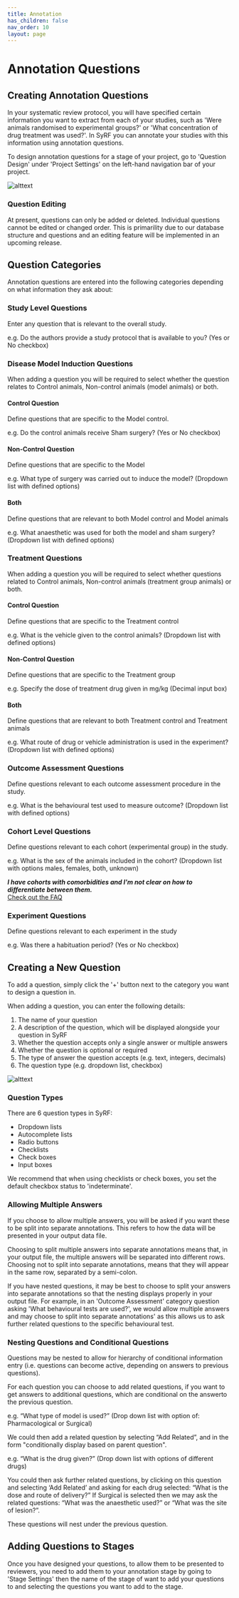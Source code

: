 ```yaml
---
title: Annotation
has_children: false
nav_order: 10
layout: page
---
```


# Annotation Questions

## Creating Annotation Questions
In your systematic review protocol, you will have specified certain information you want to extract from each of your studies, such as 'Were animals randomised to experimental groups?' or 'What concentration of drug treatment was used?'. In SyRF you can annotate your studies with this information using annotation questions.

To design annotation questions for a stage of your project, go to 'Question Design' under 'Project Settings' on the left-hand navigation bar of your project.

![alttext](figs/Fig_Question_design.png)

### Question Editing
At present, questions can only be added or deleted. Individual questions cannot be edited or changed order. This is primarility due to our database structure and questions and an editing feature will be implemented in an upcoming release.

## Question Categories
Annotation questions are entered into the following categories depending on what information they ask about:

### Study Level Questions
Enter any question that is relevant to the overall study. 

e.g. Do the authors provide a study protocol that is available to you?
(Yes or No checkbox)

### Disease Model Induction Questions
When adding a question you will be required to select whether the question relates to Control animals, Non-control animals (model animals) or both. 

#### Control Question
Define questions that are specific to the Model control.

e.g. Do the control animals receive Sham surgery?
(Yes or No checkbox)

#### Non-Control Question
Define questions that are specific to the Model

e.g. What type of surgery was carried out to induce the model?
(Dropdown list with defined options)

#### Both
Define questions that are relevant to both Model control and Model animals

e.g. What anaesthetic was used for both the model and sham surgery?
(Dropdown list with defined options)

### Treatment Questions
When adding a question you will be required to select whether questions related to Control animals, Non-control animals (treatment group animals) or both.

#### Control Question
Define questions that are specific to the Treatment control

e.g. What is the vehicle given to the control animals? 
(Dropdown list with defined options)

#### Non-Control Question
Define questions that are specific to the Treatment group

e.g. Specify the dose of treatment drug given in mg/kg
(Decimal input box)

#### Both
Define questions that are relevant to both Treatment control and Treatment animals

e.g. What route of drug or vehicle administration is used in the experiment?
(Dropdown list with defined options)

### Outcome Assessment Questions
Define questions relevant to each outcome assessment procedure in the study.

e.g. What is the behavioural test used to measure outcome?
(Dropdown list with defined options)

### Cohort Level Questions
Define questions relevant to each cohort (experimental group) in the study. 

e.g. What is the sex of the animals included in the cohort?
(Dropdown list with options males, females, both, unknown)

**_I have cohorts with comorbidities and I'm not clear on how to differentiate between them._**<br/>
[Check out the FAQ](https://syrf.org.uk/faq)

### Experiment Questions
Define questions relevant to each experiment in the study

e.g. Was there a habituation period?
(Yes or No checkbox)

## Creating a New Question
To add a question, simply click the '+' button next to the category you want to design a question in.

When adding a question, you can enter the following details:

1. The name of your question
2. A description of the question, which will be displayed alongside your question in SyRF
3. Whether the question accepts only a single answer or multiple answers
4. Whether the question is optional or required
5. The type of answer the question accepts (e.g. text, integers, decimals)
6. The question type (e.g. dropdown list, checkbox)

![alttext](figs/Fig_Question_dialogue.png)

### Question Types
There are 6 question types in SyRF:

* Dropdown lists
* Autocomplete lists
* Radio buttons
* Checklists
* Check boxes
* Input boxes

We recommend that when using checklists or check boxes, you set the default checkbox status to 'indeterminate'.

### Allowing Multiple Answers
If you choose to allow multiple answers, you will be asked if you want these to be split into separate annotations. This refers to how the data will be presented in your output data file.

Choosing to split multiple answers into separate annotations means that, in your output file, the multiple answers will be separated into different rows. Choosing not to split into separate annotations, means that they will appear in the same row, separated by a semi-colon. 

If you have nested questions, it may be best to choose to split your answers into separate annotations so that the nesting displays properly in your output file. For example, in an 'Outcome Assessment' category question asking 'What behavioural tests are used?', we would allow multiple answers and may choose to split into separate annotations' as this allows us to ask further related questions to the specific behavioural test.

### Nesting Questions and Conditional Questions
Questions may be nested to allow for hierarchy of conditional information entry (i.e. questions can become active, depending on answers to previous questions). 

For each question you can choose to add related questions, if you want to get answers to additional questions, which are conditional on the answerto the previous question.

e.g. “What type of model is used?”
(Drop down list with option of: Pharmacological or Surgical)

We could then add a related question by selecting “Add Related”, and in the form "conditionally display based on parent question".

e.g. “What is the drug given?”
(Drop down list with options of different drugs)

You could then ask further related questions, by clicking on this question and selecting ‘Add Related’ and asking for each drug selected: “What is the dose and route of delivery?” If Surgical is selected then we may ask the related questions: “What was the anaesthetic used?” or “What was the site of lesion?”.

These questions will nest under the previous question.

## Adding Questions to Stages
Once you have designed your questions, to allow them to be presented to reviewers, you need to add them to your annotation stage by going to 'Stage Settings' then the name of the stage of want to add your questions to and selecting the questions you want to add to the stage.


